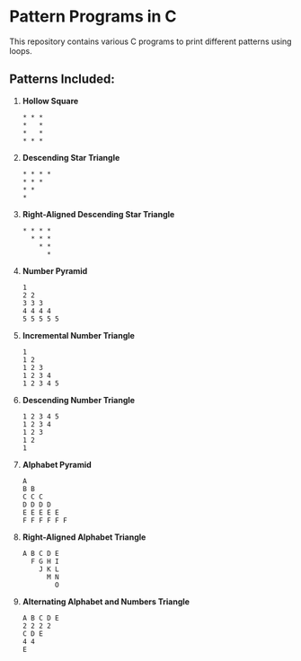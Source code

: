 # Pattern Programs in C

This repository contains various C programs to print different patterns using loops.

## Patterns Included:
1. **Hollow Square**
    ```
    * * * 
    *   * 
    *   * 
    * * * 
    ```
2. **Descending Star Triangle**
    ```
    * * * *
    * * *
    * *
    *
    ```
3. **Right-Aligned Descending Star Triangle**
    ```
    * * * *
      * * *
        * *
          *
    ```
4. **Number Pyramid**
    ```
    1 
    2 2 
    3 3 3 
    4 4 4 4 
    5 5 5 5 5 
    ```
5. **Incremental Number Triangle**
    ```
    1 
    1 2 
    1 2 3 
    1 2 3 4 
    1 2 3 4 5 
    ```
6. **Descending Number Triangle**
    ```
    1 2 3 4 5 
    1 2 3 4 
    1 2 3 
    1 2 
    1 
    ```
7. **Alphabet Pyramid**
    ```
    A 
    B B 
    C C C 
    D D D D 
    E E E E E 
    F F F F F F 
    ```
8. **Right-Aligned Alphabet Triangle**
    ```
    A B C D E 
      F G H I 
        J K L 
          M N 
            O 
    ```
9. **Alternating Alphabet and Numbers Triangle**
    ```
    A B C D E 
    2 2 2 2 
    C D E 
    4 4 
    E 
    ```


